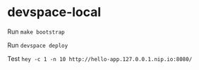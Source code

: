 # devspace-local

Run `make bootstrap`

Run `devspace deploy`

Test `hey -c 1 -n 10 http://hello-app.127.0.0.1.nip.io:8080/`